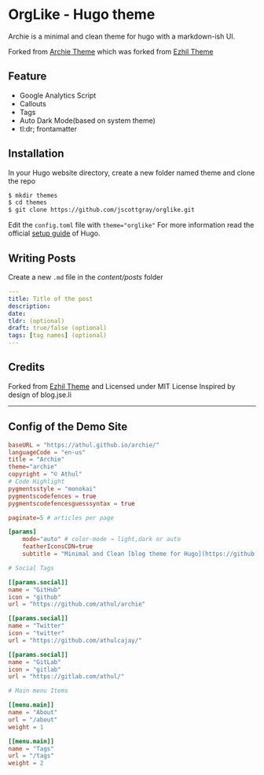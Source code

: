 # OrgLike - Hugo theme

Archie is a minimal and clean theme for hugo with a markdown-ish UI.

Forked from [Archie Theme](https://github.com/athul/archie.git) which was forked from [Ezhil Theme](https://github.com/vividvilla/ezhil)

## Feature

- Google Analytics Script
- Callouts
- Tags
- Auto Dark Mode(based on system theme)
- tl:dr; frontamatter

## Installation

In your Hugo website directory, create a new folder named theme and clone the repo

```bash
$ mkdir themes
$ cd themes
$ git clone https://github.com/jscottgray/orglike.git
```

Edit the `config.toml` file with `theme="orglike"`
For more information read the official [setup guide](https://gohugo.io/overview/installing/) of Hugo.

## Writing Posts

Create a new `.md` file in the _content/posts_ folder

```yml
---
title: Title of the post
description:
date:
tldr: (optional)
draft: true/false (optional)
tags: [tag names] (optional)
---
```

## Credits

Forked from [Ezhil Theme](https://github.com/vividvilla/ezhil) and Licensed under MIT License
Inspired by design of blog.jse.li

---

## Config of the Demo Site

```toml
baseURL = "https://athul.github.io/archie/"
languageCode = "en-us"
title = "Archie"
theme="archie"
copyright = "© Athul"
# Code Highlight
pygmentsstyle = "monokai"
pygmentscodefences = true
pygmentscodefencesguesssyntax = true

paginate=5 # articles per page

[params]
	mode="auto" # color-mode → light,dark or auto
	featherIconsCDN=true
	subtitle = "Minimal and Clean [blog theme for Hugo](https://github.com/athul/archie)"

# Social Tags

[[params.social]]
name = "GitHub"
icon = "github"
url = "https://github.com/athul/archie"

[[params.social]]
name = "Twitter"
icon = "twitter"
url = "https://github.com/athulcajay/"

[[params.social]]
name = "GitLab"
icon = "gitlab"
url = "https://gitlab.com/athul/"

# Main menu Items

[[menu.main]]
name = "About"
url = "/about"
weight = 1

[[menu.main]]
name = "Tags"
url = "/tags"
weight = 2
```
